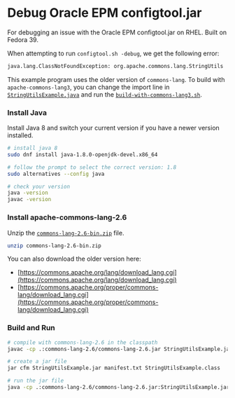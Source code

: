 # Debug Oracle EPM configtool.jar

For debugging an issue with the Oracle EPM configtool.jar on RHEL. Built on Fedora 39.

When attempting to run `configtool.sh -debug`, we get the following error:

```bash
java.lang.ClassNotFoundException: org.apache.commons.lang.StringUtils
```

This example program uses the older version of `commons-lang`. To build with `apache-commons-lang3`, you can change the import line in [`StringUtilsExample.java`](./StringUtilsExample.java) and run the [`build-with-commons-lang3.sh`](./build-with-commons-lang3.sh).

### Install Java

Install Java 8 and switch your current version if you have a newer version installed.

```bash
# install java 8
sudo dnf install java-1.8.0-openjdk-devel.x86_64

# follow the prompt to select the correct version: 1.8
sudo alternatives --config java

# check your version
java -version
javac -version
```

### Install apache-commons-lang-2.6

Unzip the [`commons-lang-2.6-bin.zip`](./commons-lang-2.6-bin.zip) file.

```bash
unzip commons-lang-2.6-bin.zip
```

You can also download the older version here:
- [https://commons.apache.org/lang/download_lang.cgi](https://commons.apache.org/lang/download_lang.cgi)
- [https://commons.apache.org/proper/commons-lang/download_lang.cgi](https://commons.apache.org/proper/commons-lang/download_lang.cgi)

### Build and Run

```bash
# compile with commons-lang-2.6 in the classpath
javac -cp .:commons-lang-2.6/commons-lang-2.6.jar StringUtilsExample.java

# create a jar file
jar cfm StringUtilsExample.jar manifest.txt StringUtilsExample.class

# run the jar file
java -cp .:commons-lang-2.6/commons-lang-2.6.jar:StringUtilsExample.jar StringUtilsExample
```